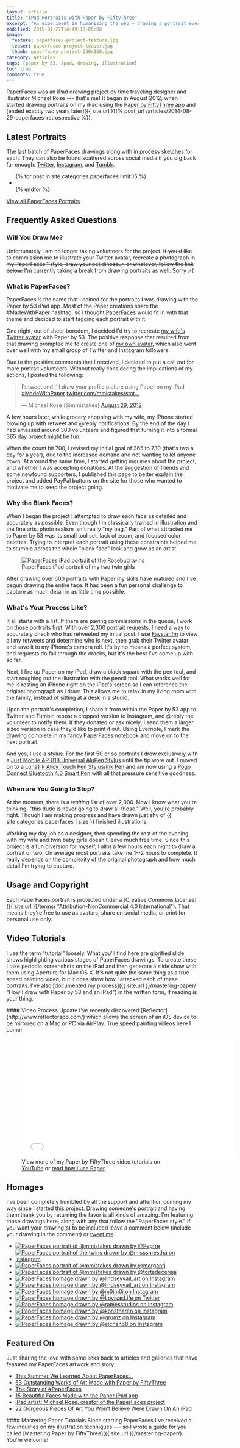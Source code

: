 ```yaml
---
layout: article
title: "iPad Portraits with Paper by FiftyThree"
excerpt: "An experiment in humanizing the web — drawing a portrait everyday day using an iPad and the Paper by FiftyThree app."
modified: 2015-01-27T14:49:13-05:00
image: 
  feature: paperfaces-project-feature.jpg
  teaser: paperfaces-project-teaser.jpg
  thumb: paperfaces-project-250x250.jpg
category: articles
tags: [paper by 53, ipad, drawing, illustration]
toc: true
comments: true
---
```


PaperFaces was an iPad drawing project by time traveling designer and illustrator Michael Rose --- that's me! It began in August 2012, when I started drawing portraits on my iPad using the [Paper by FiftyThree app](http://www.fiftythree.com/paper) and [ended exactly two years later]({{ site.url }}{% post_url /articles/2014-08-29-paperfaces-retrospective %}). 

## Latest Portraits

The last batch of PaperFaces drawings along with in process sketches for each. They can also be found scattered across social media if you dig back far enough: [Twitter](http://twitter.com/mmistakes), [Instagram](http://instagram.com/mmistakes), and [Tumblr](http://mademistakes.tumblr.com).

<ul class="th-grid">
{% for post in site.categories.paperfaces limit:15 %}
    <li>
        <a href="{{ site.url }}{{ post.url }}" title="{{ post.title }}"><img src="{{ site.url }}/images/{{ post.image.thumb }}" alt=""></a>
    </li>
{% endfor %}
</ul>

<div markdown="0"><a href="{{ site.url }}/paperfaces/" class="btn" style="margin-bottom:0;">View all PaperFaces Portraits</a></div>

## Frequently Asked Questions

### Will You Draw Me?

Unfortunately I am no longer taking volunteers for the project. <s>If you'd like to commission me to illustrate your Twitter avatar, recreate a photograph in my PaperFaces™ style, draw your pet dinosaur, or whatever, follow the link below.</s> I'm currently taking a break from drawing portraits as well. Sorry :-(

### What is PaperFaces?

PaperFaces is the name that I coined for the portraits I was drawing with the Paper by 53 iPad app. Most of the Paper creations share the #MadeWithPaper hashtag, so I thought [PaperFaces](https://twitter.com/search?q=PaperFaces&src=typd) would fit in with that theme and decided to start tagging each portrait with it.

One night, out of sheer boredom, I decided I'd try to recreate <a href="{{ site.url }}/images/paperfaces-veganwendy-twitter-lg.jpg" title="iPad drawing of @veganwendy" rel="gallery">my wife's Twitter avatar</a> with Paper by 53. The positive response that resulted from that drawing prompted me to create one of <a href="{{ site.url }}/images/paperfaces-mmistakes-twitter-lg.jpg" title="iPad drawing of @mmistakes" rel="gallery">my own avatar</a>, which also went over well with my small group of Twitter and Instagram followers.

Due to the positive comments that I received, I decided to put a call out for more portrait volunteers. Without really considering the implications of my actions, I posted the following:

<blockquote class="twitter-tweet"><p>Retweet and I'll draw your profile picture using Paper on my iPad <a href="https://twitter.com/search/%23MadeWithPaper">#MadeWithPaper</a> <a href="http://t.co/5oqH4bJt" title="http://twitter.com/mmistakes/status/240601384477659136/photo/1">twitter.com/mmistakes/stat…</a></p>&#8212; Michael Rose (@mmistakes) <a href="https://twitter.com/mmistakes/status/240601384477659136" data-datetime="2012-08-29T00:06:55+00:00">August 29, 2012</a></blockquote>

A few hours later, while grocery shopping with my wife, my iPhone started blowing up with retweet and @reply notifications. By the end of the day I had amassed around 300 volunteers and figured that turning it into a formal 365 day project might be fun.

When the count hit 700, I revised my initial goal of 365 to 730 (that's two a day for a year), due to the increased demand and not wanting to let anyone down. At around the same time, I started getting inquiries about the project, and whether I was accepting donations. At the suggestion of friends and some newfound supporters, I published this page to better explain the project and added PayPal buttons on the site for those who wanted to motivate me to keep the project going.

### Why the Blank Faces?

When I began the project I attempted to draw each face as detailed and accurately as possible. Even though I'm classically trained in illustration and the fine arts, photo realism isn't really "my bag." Part of what attracted me to Paper by 53 was its small tool set, lack of zoom, and focused color palettes. Trying to interpret each portrait using these constraints helped me to stumble across the whole "blank face" look and grow as an artist.

<figure class="large">
  <img src="{{ site.url }}/images/paperfaces-rosebud-twins-l.jpg" alt="PaperFaces iPad portrait of the Rosebud twins">
  <figcaption>PaperFaces iPad portrait of my two twin girls</figcaption>
</figure>

After drawing over 600 portraits with Paper my skills have matured and I've begun drawing the entire face. It has been a fun personal challenge to capture as much detail in as little time possible.

### What's Your Process Like?

It all starts with a list. If there are paying commissions in the queue, I work on those portraits first. With over 2,300 portrait requests, I need a way to accurately check who has retweeted my initial post. I use [Favstar.fm](http://favstar.fm/) to view all my retweets and determine who is next, then grab their Twitter avatar and save it to my iPhone's camera roll. It's by no means a perfect system, and requests do fall through the cracks, but it's the best I've come up with so far.

Next, I fire up Paper on my iPad, draw a black square with the pen tool, and start roughing out the illustration with the pencil tool. What works well for me is resting an iPhone right on the iPad's screen so I can reference the original photograph as I draw. This allows me to relax in my living room with the family, instead of sitting at a desk in a studio.

Upon the portrait's completion, I share it from within the Paper by 53 app to Twitter and Tumblr, repost a cropped version to Instagram, and @reply the volunteer to notify them. If they donated or ask nicely, I send them a larger sized version in case they'd like to print it out. Using Evernote, I mark the drawing complete in my fancy PaperFaces notebook and move on to the next portrait.

And yes, I use a stylus. For the first 50 or so portraits I drew exclusively with a [Just Mobile AP-818 Universal AluPen Stylus][alupen] until the tip wore out. I moved on to a [LunaTik Alloy Touch Pen Stylus/Ink Pen][lunatik] and am now using a [Pogo Connect Bluetooth 4.0 Smart Pen][pogoconnect] with all that pressure sensitive goodness.

[alupen]: http://www.amazon.com/gp/product/B0042U9AT6/ref=as_li_ss_tl?ie=UTF8&tag=mademist-20&linkCode=as2&camp=1789&creative=390957&creativeASIN=B0042U9AT6
[lunatik]: http://www.amazon.com/gp/product/B00821TR7G/ref=as_li_ss_tl?ie=UTF8&tag=mademist-20&linkCode=as2&camp=1789&creative=390957&creativeASIN=B00821TR7G
[pogoconnect]: http://www.amazon.com/gp/product/B009K448L4/ref=as_li_ss_tl?ie=UTF8&tag=mademist-20&linkCode=as2&camp=1789&creative=390957&creativeASIN=B009K448L4

### When are You Going to Stop?

At the moment, there is a *waiting list* of over 2,000. Now I know what you're thinking, "this dude is never going to draw all those." Well, you're probably right. Though I am making progress and have drawn just shy of {{ site.categories.paperfaces | size }} finished illustrations.

Working my day job as a designer, then spending the rest of the evening with my wife and twin baby girls doesn't leave much free time. Since this project is a fun diversion for myself, I allot a few hours each night to draw a portrait or two. On average most portraits take me 1--2 hours to complete. It really depends on the complexity of the original photograph and how much detail I'm trying to capture.

## Usage and Copyright

Each PaperFaces portrait is protected under a [Creative Commons License]({{ site.url }}/terms/ "Attribution-NonCommercial 4.0 International"). That means they're free to use as avatars, share on social media, or print for personal use only.

## Video Tutorials

I use the term "tutorial" loosely. What you'll find here are glorified slide shows highlighting various stages of PaperFaces drawings. To create these I take periodic screenshots on the iPad and then generate a slide show with them using Aperture for Mac OS X. It's not quite the same thing as a true speed painting video, but it does show how I attacked each of these portraits. I've also [documented my process]({{ site.url }}/mastering-paper/ "How I draw with Paper by 53 and an iPad") in the written form, if reading is  your thing.

<div class="notice-warning" markdown="1">
#### Video Process Update
I've recently discovered [Reflector](http://www.reflectorapp.com/) which allows the screen of an iOS device to be mirrored on a Mac or PC via AirPlay. True speed painting videos here I come!
</div>

<figure class="large">
  <iframe width="560" height="315" src="//www.youtube.com/embed/videoseries?list=PLaLqP2ipMLc6UugVLyTwWTiFtmmZzj7ao" frameborder="0"> </iframe>
  <figcaption>View more of my Paper by FiftyThree video tutorials on <a href="https://www.youtube.com/user/anotherjpeg" title="Michael Rose's YouTube Channel">YouTube</a> or <a href="{{ site.url }}/mastering-paper/">read how I use Paper</a>.</figcaption>
</figure>

## Homages

I've been completely humbled by all the support and attention coming my way since I started this project. Drawing someone's portrait and having them thank you by returning the favor is all kinds of amazing. I'm featuring those drawings here, along with any that follow the "PaperFaces style." If you want your drawing(s) to be included leave a comment below (include your drawing in the comment) or [tweet me](http://twitter.com/mmistakes).

<ul id="fanart-gallery" class="th-grid">
  <li><a href="{{ site.url }}/images/homage-pepfre-mmistakes-lg.jpg"><img src="{{ site.url }}/images/homage-pepfre-mmistakes-150.jpg" alt="PaperFaces portrait of @mmistakes drawn by @Pepfre"></a></li>
  <li><a href="{{ site.url }}/images/homage-missshrestha-rosebuds-lg.jpg"><img src="{{ site.url }}/images/homage-missshrestha-rosebuds-150.jpg" alt="PaperFaces portrait of the twins drawn by @missshrestha on Instagram"></a></li>
  <li><a href="{{ site.url }}/images/homage-morgantj-mmistakes-lg.jpg"><img src="{{ site.url }}/images/homage-morgantj-mmistakes-150.jpg" alt="PaperFaces portrait of @mmistakes drawn by @morgantj"></a></li>
  <li><a href="{{ site.url }}/images/homage-tortadecereja-mmistakes-lg.jpg"><img src="{{ site.url }}/images/homage-tortadecereja-mmistakes-150.jpg" alt="PaperFaces portrait of @mmistakes drawn by @tortadecereja"></a></li>
  <li><a href="http://instagram.com/p/W8WaxfAYmG/"><img src="{{ site.url }}/images/homage-lindseyvail-art-1-150.jpg" alt="PaperFaces homage drawn by @lindseyvail_art on Instagram"></a></li>
  <li><a href="http://instagram.com/p/W5r5EwgYge/"><img src="{{ site.url }}/images/homage-lindseyvail-art-2-150.jpg" alt="PaperFaces homage drawn by @lindseyvail_art on Instagram"></a></li>
  <li><a href="http://instagram.com/p/VQ4-6HklEU/"><img src="{{ site.url }}/images/homage-m0im0i-150.jpg" alt="PaperFaces homage drawn by @m0im0i on Instagram"></a></li>
  <li><a href="https://twitter.com/LovisasLife/status/314699959775662081"><img src="{{ site.url }}/images/homage-lovisaslife-150.jpg" alt="PaperFaces homage drawn by @LovisasLife on Twitter"></a></li>
  <li><a href="http://instagram.com/p/QTn7jWJkHj/"><img src="{{ site.url }}/images/homage-ramesstudios-150.jpg" alt="PaperFaces homage drawn by @ramesstudios on Instagram"></a></li>
  <li><a href="http://instagram.com/p/cHexhprrxf/"><img src="{{ site.url }}/images/homage-konstnaren-150.jpg" alt="PaperFaces homage drawn by @konstnaren on Instagram"></a></li>
  <li><a href="http://instagram.com/p/aVh8QOJ-uv/"><img src="{{ site.url }}/images/homage-grumz-150.jpg" alt="PaperFaces homage drawn by @grumz on Instagram"></a></li>
  <li><a href="http://eichan68.tumblr.com"><img src="{{ site.url }}/images/homage-eichan68-150.jpg" alt="PaperFaces homage drawn by @eichan68 on Instagram"></a></li>
</ul>

## Featured On

Just sharing the love with some links back to articles and galleries that have featured my PaperFaces artwork and story.
    
* [This Summer We Learned About PaperFaces…](http://madewithpaper.fiftythree.com/post/36767754768/this-summer-we-learned-about-paper-faces-by)
* [53 Outstanding Works of Art Made with Paper by FiftyThree](http://designshack.net/articles/inspiration/53-outstanding-works-of-art-made-with-paper-by-fiftythree/)
* [The Story of #PaperFaces](http://anewatlantis.com/2013/01/the-story-of-paperfaces/)
* [15 Beautiful Faces Made with the Paper iPad app](http://www.obeymagazine.nl/graphic-design/illustraties/15-gezichten-paper-ipad-app/)
* [iPad artist: Michael Rose, creator of the PaperFaces project](http://kevinbradberry.net/2014/08/27/ipad-artist-michael-rose/)
* [22 Gorgeous Pieces Of Art You Won't Believe Were Drawn On An iPad](http://www.businessinsider.com/gorgeous-ipad-art-2015-1)

<div class="notice-info" markdown="1">
#### Mastering Paper Tutorials
Since starting PaperFaces I've received a few inquiries on my illustration techniques --- so I wrote a guide for you called [Mastering Paper by FiftyThree]({{ site.url }}/mastering-paper/). You're welcome!
</div>

